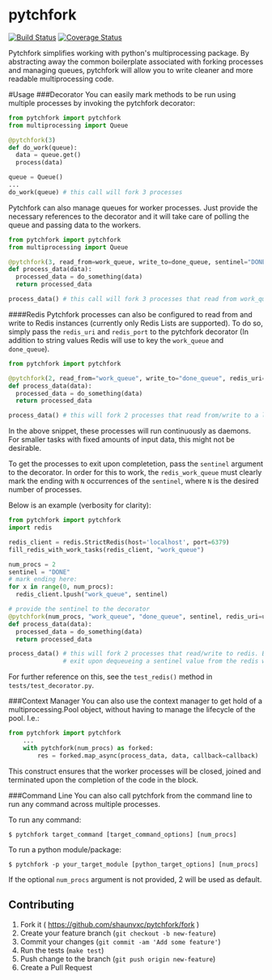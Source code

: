 # pytchfork
[![Build Status](https://travis-ci.org/shaunvxc/pytchfork.svg?branch=master)](https://travis-ci.org/shaunvxc/pytchfork)
[![Coverage Status](https://coveralls.io/repos/shaunvxc/pytchfork/badge.svg?branch=master&service=github)](https://coveralls.io/github/shaunvxc/pytchfork)

Pytchfork simplifies working with python's multiprocessing package.  By abstracting away the common boilerplate associated with forking processes and managing queues, pytchfork will allow you to write cleaner and more readable multiprocessing code.

#Usage
###Decorator
You can easily mark methods to be run using multiple processes by invoking the pytchfork decorator:
```python
from pytchfork import pytchfork
from multiprocessing import Queue

@pytchfork(3)
def do_work(queue):
  data = queue.get()
  process(data)

queue = Queue()
...
do_work(queue) # this call will fork 3 processes
```
Pytchfork can also manage queues for worker processes.  Just provide the necessary references to the decorator and
it will take care of polling the queue and passing data to the workers.

```python
from pytchfork import pytchfork
from multiprocessing import Queue

@pytchfork(3, read_from=work_queue, write_to=done_queue, sentinel="DONE")
def process_data(data):
  processed_data = do_something(data)
  return processed_data

process_data() # this call will fork 3 processes that read from work_queue & write to done_queue.
```
####Redis
Pytchfork processes can also be configured to read from and write to Redis instances (currently only Redis Lists are supported).  To do so, simply pass the `redis_uri` and `redis_port` to the pytchfork decorator (In addition to string values Redis will use to key the `work_queue` and `done_queue`).  

```python
from pytchfork import pytchfork

@pytchfork(2, read_from="work_queue", write_to="done_queue", redis_uri='localhost', redis_port=6379)
def process_data(data):
  processed_data = do_something(data)
  return processed_data

process_data() # this will fork 2 processes that read from/write to a local redis instance   
```

In the above snippet, these processes will run continuously as daemons.  For smaller tasks with fixed amounts of input data, this might not be desirable.

To get the processes to exit upon completetion, pass the `sentinel` argument to the decorator. In order for this to work, the `redis_work_queue` must clearly mark the ending with `N` occurrences of the `sentinel`, where `N` is the desired number of processes. 

Below is an example (verbosity for clarity):

```python
from pytchfork import pytchfork
import redis

redis_client = redis.StrictRedis(host='localhost', port=6379)
fill_redis_with_work_tasks(redis_client, "work_queue")

num_procs = 2
sentinel = "DONE"
# mark ending here:
for x in range(0, num_procs):
  redis_client.lpush("work_queue", sentinel)

# provide the sentinel to the decorator
@pytchfork(num_procs, "work_queue", "done_queue", sentinel, redis_uri=uri, redis_port=port)
def process_data(data):
  processed_data = do_something(data)
  return processed_data

process_data() # this will fork 2 processes that read/write to redis. Each process will
               # exit upon dequeueing a sentinel value from the redis work queue
```
For further reference on this, see the `test_redis()` method in `tests/test_decorator.py`.

###Context Manager
You can also use the context manager to get hold of a multiprocessing.Pool object, without having to manage the lifecycle of the pool.  I.e.:

```python
from pytchfork import pytchfork
    ...
    with pytchfork(num_procs) as forked:
        res = forked.map_async(process_data, data, callback=callback)
```

This construct ensures that the worker processes will be closed, joined and terminated upon the completion of the code in the block. 

###Command Line
You can also call pytchfork from the command line to run any command across multiple processes. 

To run any command:

```console
$ pytchfork target_command [target_command_options] [num_procs] 
```

To run a python module/package:
```console
$ pytchfork -p your_target_module [python_target_options] [num_procs]
```

If the optional `num_procs` argument is not provided, 2 will be used as default.

## Contributing
1. Fork it ( https://github.com/shaunvxc/pytchfork/fork )
1. Create your feature branch (`git checkout -b new-feature`)
1. Commit your changes (`git commit -am 'Add some feature'`)
1. Run the tests (`make test`)
1. Push change to the branch (`git push origin new-feature`)
1. Create a Pull Request
